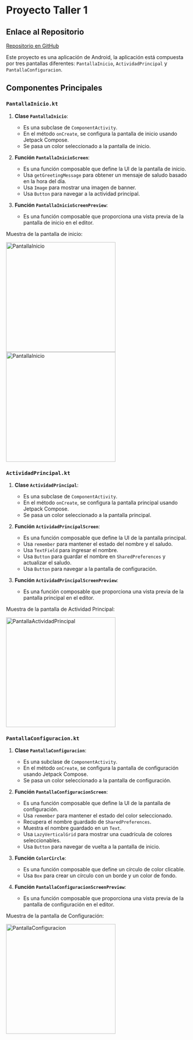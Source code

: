 # Proyecto Taller 1

## Enlace al Repositorio

[Repositorio en GitHub](https://github.com/jmartter/Taller_1.git)

Este proyecto es una aplicación de Android, la aplicación está compuesta por tres pantallas diferentes: `PantallaInicio`, `ActividadPrincipal` y `PantallaConfiguracion`.

## Componentes Principales

### `PantallaInicio.kt`

1. **Clase `PantallaInicio`**:
   - Es una subclase de `ComponentActivity`.
   - En el método `onCreate`, se configura la pantalla de inicio usando Jetpack Compose.
   - Se pasa un color seleccionado a la pantalla de inicio.

2. **Función `PantallaInicioScreen`**:
   - Es una función composable que define la UI de la pantalla de inicio.
   - Usa `getGreetingMessage` para obtener un mensaje de saludo basado en la hora del día.
   - Usa `Image` para mostrar una imagen de banner.
   - Usa `Button` para navegar a la actividad principal.

3. **Función `PantallaInicioScreenPreview`**:
   - Es una función composable que proporciona una vista previa de la pantalla de inicio en el editor.

Muestra de la pantalla de inicio:


<img src="screenshots/InicioDia.png" alt="PantallaInicio" width="300"/>
<img src="screenshots/InicioNoche.png" alt="PantallaInicio" width="300"/>

### `ActividadPrincipal.kt`

1. **Clase `ActividadPrincipal`**:
   - Es una subclase de `ComponentActivity`.
   - En el método `onCreate`, se configura la pantalla principal usando Jetpack Compose.
   - Se pasa un color seleccionado a la pantalla principal.

2. **Función `ActividadPrincipalScreen`**:
   - Es una función composable que define la UI de la pantalla principal.
   - Usa `remember` para mantener el estado del nombre y el saludo.
   - Usa `TextField` para ingresar el nombre.
   - Usa `Button` para guardar el nombre en `SharedPreferences` y actualizar el saludo.
   - Usa `Button` para navegar a la pantalla de configuración.

3. **Función `ActividadPrincipalScreenPreview`**:
   - Es una función composable que proporciona una vista previa de la pantalla principal en el editor.

Muestra de la pantalla de Actividad Principal:


<img src="screenshots/Actividad.png" alt="PantallaActividadPrincipal" width="300"/>

### `PantallaConfiguracion.kt`

1. **Clase `PantallaConfiguracion`**:
   - Es una subclase de `ComponentActivity`.
   - En el método `onCreate`, se configura la pantalla de configuración usando Jetpack Compose.
   - Se pasa un color seleccionado a la pantalla de configuración.

2. **Función `PantallaConfiguracionScreen`**:
   - Es una función composable que define la UI de la pantalla de configuración.
   - Usa `remember` para mantener el estado del color seleccionado.
   - Recupera el nombre guardado de `SharedPreferences`.
   - Muestra el nombre guardado en un `Text`.
   - Usa `LazyVerticalGrid` para mostrar una cuadrícula de colores seleccionables.
   - Usa `Button` para navegar de vuelta a la pantalla de inicio.

3. **Función `ColorCircle`**:
   - Es una función composable que define un círculo de color clicable.
   - Usa `Box` para crear un círculo con un borde y un color de fondo.

4. **Función `PantallaConfiguracionScreenPreview`**:
   - Es una función composable que proporciona una vista previa de la pantalla de configuración en el editor.

Muestra de la pantalla de Configuración:


<img src="screenshots/Configuracion.png" alt="PantallaConfiguracion" width="300"/>
